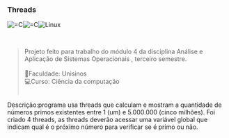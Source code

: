 ### Threads



<img align="center" alt="=C" src="https://img.shields.io/badge/C-00599C?style=for-the-badge&logo=c&logoColor=white"><img align="center" alt="=C" src="https://img.shields.io/badge/C%23-239120?style=for-the-badge&logo=c-sharp&logoColor=white"><img align="center" alt="Linux" src="https://img.shields.io/badge/Linux-FCC624?style=for-the-badge&logo=linux&logoColor=black"><br>
 
<br>

>Projeto feito para trabalho do módulo 4 da disciplina Análise e Aplicação de Sistemas Operacionais	, terceiro semestre.<br><br>
📖Faculdade: Unisinos<br>
💻Curso: Ciência da computação<br><br>

Descrição:programa usa threads que calculam e mostram a quantidade de números primos existentes entre 1 (um) e 5.000.000 (cinco milhões). Foi criado 4 threads, as threads deverão acessar uma variável global que indicam qual é o próximo número para verificar se é primo ou não.
